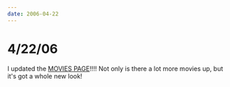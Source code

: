```yaml
---
date: 2006-04-22
---
```

# 4/22/06

I updated the [MOVIES PAGE](https://web.archive.org/web/20071011003520/http://cinemassacre.com/Movies/movies.html)!!!! Not only is there a lot more movies up, but it's got a whole new look!